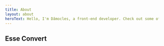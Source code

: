 ```yaml
---
title: About
layout: about
heroText: Hello, I'm Dâmocles, a front-end developer. Check out some of my projects below.
---
```


## Esse Convert
